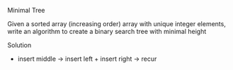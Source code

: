 Minimal Tree

Given a sorted array (increasing order) array with unique integer elements, write an algorithm to create a binary search tree with minimal height


Solution
- insert middle -> insert left + insert right -> recur